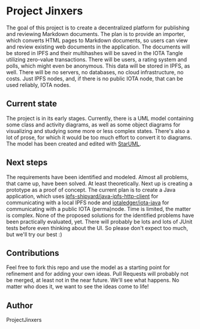 # Project Jinxers

The goal of this project is to create a decentralized platform for publishing and reviewing Markdown documents. The plan is to provide an importer, which converts HTML pages to Markdown documents, so users can view and review existing web documents in the application. The documents will be stored in IPFS and their multihashes will be saved in the IOTA Tangle utilizing zero-value transactions. There will be users, a rating system and polls, which might even be anonymous. This data will be stored in IPFS, as well. There will be no servers, no databases, no cloud infrastructure, no costs. Just IPFS nodes, and, if there is no public IOTA node, that can be used reliably, IOTA nodes.

## Current state

The project is in its early stages. Currently, there is a UML model containing some class and activity diagrams, as well as some object diagrams for visualizing and studying some more or less complex states. There's also a lot of prose, for which it would be too much effort to convert it to diagrams. The model has been created and edited with [StarUML](https://staruml.io/).

## Next steps

The requirements have been identified and modeled. Almost all problems, that came up, have been solved. At least theoretically. Next up is creating a prototype as a proof of concept. The current plan is to create a Java application, which uses [ipfs-shipyard/java-ipfs-http-client](https://github.com/ipfs-shipyard/java-ipfs-http-client) for communicating with a local IPFS node and [iotaledger/iota-java](https://github.com/iotaledger/iota-java) for communicating with a public IOTA (perma)node. Time is limited, the matter is complex. None of the proposed solutions for the identified problems have been practically evaluated, yet. There will probably be lots and lots of JUnit tests before even thinking about the UI. So please don't expect too much, but we'll try our best :)

## Contributions

Feel free to fork this repo and use the model as a starting point for refinement and for adding your own ideas. Pull Requests will probably not be merged, at least not in the near future. We'll see what happens. No matter who does it, we want to see the ideas come to life!

## Author

ProjectJinxers
